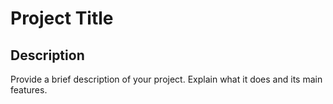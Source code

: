 # Project Title

## Description
Provide a brief description of your project. Explain what it does and its main features.

